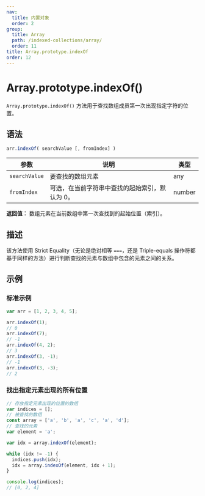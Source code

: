 ```yaml
---
nav:
  title: 内置对象
  order: 2
group:
  title: Array
  path: /indexed-collections/array/
  order: 11
title: Array.prototype.indexOf
order: 12
---
```


# Array.prototype.indexOf()

`Array.prototype.indexOf()` 方法用于查找数组成员第一次出现指定字符的位置。

## 语法

```javascript
arr.indexOf( searchValue [, fromIndex] )
```

| 参数          | 说明                                             | 类型   |
| ------------- | ------------------------------------------------ | ------ |
| `searchValue` | 要查找的数组元素                                 | any    |
| `fromIndex`   | 可选，在当前字符串中查找的起始索引，默认为 0。 | number |

**返回值：** 数组元素在当前数组中第一次查找到的起始位置（索引）。

## 描述

该方法使用 Strict Equality（无论是绝对相等 `===`，还是 Triple-equals 操作符都基于同样的方法）进行判断查找的元素与数组中包含的元素之间的关系。

## 示例

### 标准示例

```js
var arr = [1, 2, 3, 4, 5];

arr.indexOf(1);
// 0
arr.indexOf(7);
// -1
arr.indexOf(4, 2);
// 3
arr.indexOf(3, -1);
// -1
arr.indexOf(3, -3);
// 2
```

### 找出指定元素出现的所有位置

```js
// 存放指定元素出现的位置的数组
var indices = [];
// 被查找的数组
const array = ['a', 'b', 'a', 'c', 'a', 'd'];
// 查找的元素
var element = 'a';

var idx = array.indexOf(element);

while (idx != -1) {
  indices.push(idx);
  idx = array.indexOf(element, idx + 1);
}

console.log(indices);
// [0, 2, 4]
```
